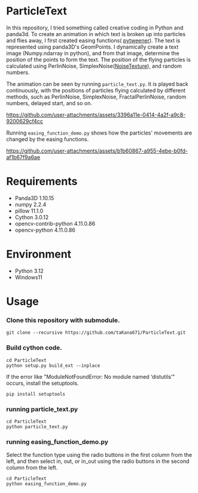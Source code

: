 # ParticleText

In this repository, I tried something called creative coding in Python and panda3d. To create an animation in which text is broken up into particles and flies away, I first created easing functions( [pytweener](https://github.com/taKana671/pytweener)). The text is represented using panda3D's GeomPoints. I dynamically create a text image (Numpy.ndarray in python), and from that image, determine the position of the points to form the text. The position of the flying particles is calculated using PerlinNoise, SimplexNoise([NoiseTexture](https://github.com/taKana671/NoiseTexture)), and random numbers.

The animation can be seen by running `particle_text.py`. It is played back continuously, with the positions of particles flying calculated by different methods, such as PerlinNoise, SimplexNoise, FractalPerlinNoise, random numbers, delayed start, and so on.

https://github.com/user-attachments/assets/3396a11e-0414-4a2f-a9c8-9200629cf4cc



Running `easing_function_demo.py` shows how the particles' movements are changed by the easing functions.

https://github.com/user-attachments/assets/b1b60867-a955-4ebe-b0fd-af1b67f9a6ae

# Requirements

* Panda3D 1.10.15
* numpy 2.2.4
* pillow 11.1.0
* Cython 3.0.12
* opencv-contrib-python 4.11.0.86
* opencv-python 4.11.0.86

# Environment

* Python 3.12
* Windows11


# Usage

### Clone this repository with submodule.

```
git clone --recursive https://github.com/taKana671/ParticleText.git
```

### Build cython code.

```
cd ParticleText
python setup.py build_ext --inplace
```

If the error like "ModuleNotFoundError: No module named ‘distutils’" occurs, install the setuptools.

```
pip install setuptools
```

### running particle_text.py

```
cd ParticleText
python particle_text.py
```

### running easing_function_demo.py

Select the function type using the radio buttons in the first column from the left, and then select in, out, or in_out using the radio buttons in the second column from the left.

```
cd ParticleText
python easing_function_demo.py
```


